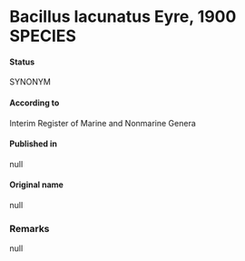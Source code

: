 # Bacillus lacunatus Eyre, 1900 SPECIES

#### Status
SYNONYM

#### According to
Interim Register of Marine and Nonmarine Genera

#### Published in
null

#### Original name
null

### Remarks
null